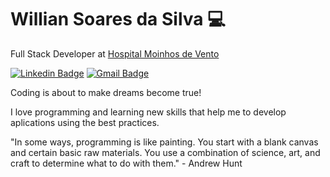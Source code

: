 # Willian Soares da Silva :computer:

Full Stack Developer at [Hospital Moinhos de Vento](https://www.hospitalmoinhos.org.br/)

<!--[![Twitter Badge](https://img.shields.io/badge/-@williansoaress-6633cc?style=flat-square&labelColor=6633cc&logo=twitter&logoColor=white&link=https://twitter.com/williansoaress)](https://twitter.com/williansoaress) -->
[![Linkedin Badge](https://img.shields.io/badge/-Willian%20Soares-007ee6?style=flat-square&logo=Linkedin&logoColor=white&link=https://www.linkedin.com/in/williansoaresdasilva/)](https://www.linkedin.com/in/williansoaresdasilva/) 
[![Gmail Badge](https://img.shields.io/badge/-dasilva.williansoares@gmail.com-007ee6?style=flat-square&logo=Gmail&logoColor=white&link=mailto:dasilva.williansoares@gmail.com)](mailto:dasilva.williansoares@gmail@gmail.com)

Coding is about to make dreams become true!

I love programming and learning new skills that help me to develop aplications using the best practices. 

"In some ways, programming is like painting. You start with a blank canvas and certain basic raw materials. You use a combination of science, art, and craft to determine what to do with them." - Andrew Hunt

<!--
**williansoaress/williansoaress** is a ✨ _special_ ✨ repository because its `README.md` (this file) appears on your GitHub profile.

Here are some ideas to get you started:

- 🔭 I’m currently working on ...
- 🌱 I’m currently learning ...
- 👯 I’m looking to collaborate on ...
- 🤔 I’m looking for help with ...
- 💬 Ask me about ...
- 📫 How to reach me: ...
- 😄 Pronouns: ...
- ⚡ Fun fact: ...
-->
